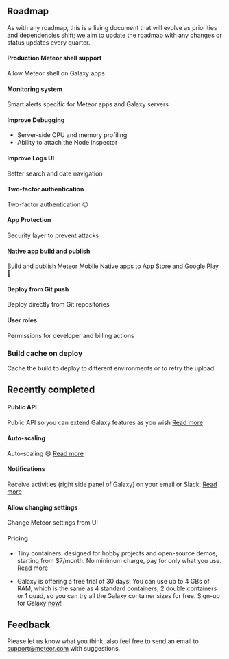 ## Roadmap
As with any roadmap, this is a living document that will evolve as priorities and dependencies shift; we aim to update the roadmap with any changes or status updates every quarter. 
 
#### Production Meteor shell support
Allow Meteor shell on Galaxy apps

#### Monitoring system
Smart alerts specific for Meteor apps and Galaxy servers

#### Improve Debugging
- Server-side CPU and memory profiling
- Ability to attach the Node inspector

#### Improve Logs UI
Better search and date navigation

#### Two-factor authentication
Two-factor authentication :wink:

#### App Protection
Security layer to prevent attacks
 
#### Native app build and publish
Build and publish Meteor Mobile Native apps to App Store and Google Play :rocket: 

#### Deploy from Git push
Deploy directly from Git repositories

#### User roles
Permissions for developer and billing actions

### Build cache on deploy
Cache the build to deploy to different environments or to retry the upload

## Recently completed
#### Public API
Public API so you can extend Galaxy features as you wish [Read more](https://galaxy-guide.meteor.com/api.html)

#### Auto-scaling
Auto-scaling :smile: [Read more](https://galaxy-guide.meteor.com/triggers.html)

#### Notifications
Receive activities (right side panel of Galaxy) on your email or Slack. [Read more](https://galaxy-guide.meteor.com/notifications.html)

#### Allow changing settings
Change Meteor settings from UI

#### Pricing
- Tiny containers: designed for hobby projects and open-source demos, starting from $7/month. No minimum charge, pay for only what you use. [Read more](https://www.meteor.com/hosting#pricing)

- Galaxy is offering a free trial of 30 days! You can use up to 4 GBs of RAM, which is the same as 4 standard containers, 2 double containers or 1 quad, so you can try all the Galaxy container sizes for free. Sign-up for Galaxy [now](https://www.meteor.com/sign-up)!

## Feedback
Please let us know what you think, also feel free to send an email to support@meteor.com with suggestions.
